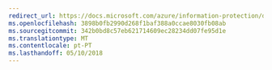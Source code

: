 ```yaml
---
redirect_url: https://docs.microsoft.com/azure/information-protection/deploy-use/configure-office365#exchange-online-irm-configuration
ms.openlocfilehash: 3898b0fb2990d268f1baf388a0ccae8030fb08ab
ms.sourcegitcommit: 342b0bd8c57eb621714609ec28234dd07fe95d1e
ms.translationtype: MT
ms.contentlocale: pt-PT
ms.lasthandoff: 05/10/2018
---
```

